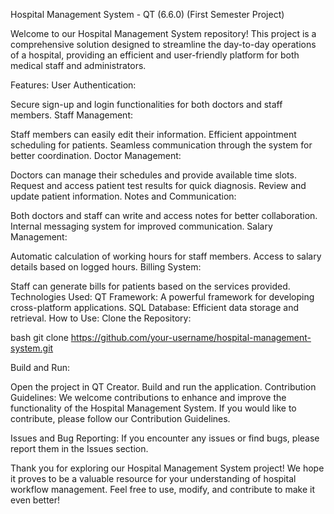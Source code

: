 Hospital Management System - QT (6.6.0) (First Semester Project)

Welcome to our Hospital Management System repository! This project is a comprehensive solution designed to streamline the day-to-day operations of a hospital, providing an efficient and user-friendly platform for both medical staff and administrators.

Features:
User Authentication:

Secure sign-up and login functionalities for both doctors and staff members.
Staff Management:

Staff members can easily edit their information.
Efficient appointment scheduling for patients.
Seamless communication through the system for better coordination.
Doctor Management:

Doctors can manage their schedules and provide available time slots.
Request and access patient test results for quick diagnosis.
Review and update patient information.
Notes and Communication:

Both doctors and staff can write and access notes for better collaboration.
Internal messaging system for improved communication.
Salary Management:

Automatic calculation of working hours for staff members.
Access to salary details based on logged hours.
Billing System:

Staff can generate bills for patients based on the services provided.
Technologies Used:
QT Framework: A powerful framework for developing cross-platform applications.
SQL Database: Efficient data storage and retrieval.
How to Use:
Clone the Repository:

bash
git clone https://github.com/your-username/hospital-management-system.git

Build and Run:

Open the project in QT Creator.
Build and run the application.
Contribution Guidelines:
We welcome contributions to enhance and improve the functionality of the Hospital Management System. If you would like to contribute, please follow our Contribution Guidelines.

Issues and Bug Reporting:
If you encounter any issues or find bugs, please report them in the Issues section.

Thank you for exploring our Hospital Management System project! We hope it proves to be a valuable resource for your understanding of hospital workflow management. Feel free to use, modify, and contribute to make it even better!
